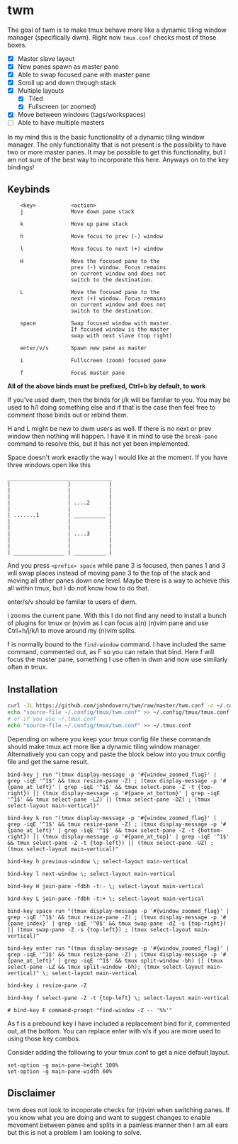 # twm

The goal of twm is to make tmux behave more like a dynamic tiling window
manager (specifically dwm). Right now `tmux.conf` checks most of those boxes.
- [X] Master slave layout
- [X] New panes spawn as master pane
- [X] Able to swap focused pane with master pane
- [X] Scroll up and down through stack
- [X] Multiple layouts
  - [X] Tiled
  - [X] Fullscreen (or zoomed)
- [X] Move between windows (tags/workspaces)
- [ ] Able to have multiple masters

In my mind this is the basic functionality of a dynamic tiling window manager.
The only functionality that is not present is the possibility to have two or
more master panes. It may be possible to get this functionality, but I am not
sure of the best way to incorporate this here. Anyways on to the key bindings!
## Keybinds
```
    <key>           <action>
    j               Move down pane stack

    k               Move up pane stack

    h               Move focus to prev (-) window

    l               Move focus to next (+) window

    H               Move the focused pane to the
                    prev (-) window. Focus remains
                    on current window and does not
                    switch to the destination.

    L               Move the focused pane to the
                    next (+) window. Focus remains
                    on current window and does not
                    switch to the destination.

    space           Swap focused window with master.
                    If focused window is the master
                    swap with next slave (top right)

    enter/v/s       Spawn new pane as master

    i               Fullscreen (zoom) focused pane

    f               Focus master pane
```
**All of the above binds must be prefixed, Ctrl+b by default, to work**

If you've used dwm, then the binds for j/k will be familiar to you.
You may be used to h/l doing something else and if that is the case
then feel free to comment those binds out or rebind them.

H and L might be new to dwm users as well. If there is no next or prev window
then nothing will happen. I have it in mind to use the `break-pane` command to
resolve this, but it has not yet been implemented.

Space doesn't work exactly the way I would like at the moment. If you have
three windows open like this
```
_________________________________
|                  |            |
|                  |            |
|                  |            |
|                  | ....2      |
|                  |            |
| .......1         | __________ |
|                  |            |
|                  |            |
|                  | ....3      |
|                  |            |
|                  |            |
| ________________ | __________ |
```
And you press `<prefix> space` while pane 3 is focused, then panes 1 and 3 will
swap places instead of moving pane 3 to the top of the stack and moving all
other panes down one level. Maybe there is a way to achieve this all within
tmux, but I do not know how to do that.

<prefix> enter/s/v should be familar to users of dwm.

<prefix> i zooms the current pane. With this I do not find any need to install
a bunch of plugins for tmux or (n)vim as I can focus a(n) (n)vim pane and use
Ctrl+h/j/k/l to move around my (n)vim splits.

<prefix> f is normally bound to the `find-window` command. I have included the
same command, commented out, as <prefix> F so you can retain that bind. Here
<prefix> f will focus the master pane, something I use often in dwm and now use
similarly often in tmux.
## Installation
```bash
curl -JL https://github.com/johndovern/twm/raw/master/twm.conf -o ~/.config/tmux/twm.conf
echo "source-file ~/.config/tmux/twm.conf" >> ~/.config/tmux/tmux.conf
# or if you use ~/.tmux.conf
echo "source-file ~/.config/tmux/twm.conf" >> ~/.tmux.conf
```
Depending on where you keep your tmux config file these commands should make
tmux act more like a dynamic tiling window manager. Alternatively you can copy
and paste the block below into you tmux config file and get the same result.
```
bind-key j run "(tmux display-message -p '#{window_zoomed_flag}' | grep -iqE '^1$' && tmux resize-pane -Z) ; (tmux display-message -p '#{pane_at_left}' | grep -iqE '^1$' && tmux select-pane -Z -t {top-right}) || (tmux display-message -p '#{pane_at_bottom}' | grep -iqE '^1$' && tmux select-pane -LZ) || (tmux select-pane -DZ) ; (tmux select-layout main-vertical)"

bind-key k run "(tmux display-message -p '#{window_zoomed_flag}' | grep -iqE '^1$' && tmux resize-pane -Z) ; (tmux display-message -p '#{pane_at_left}' | grep -iqE '^1$' && tmux select-pane -Z -t {bottom-right}) || (tmux display-message -p '#{pane_at_top}' | grep -iqE '^1$' && tmux select-pane -Z -t {top-left}) || (tmux select-pane -UZ) ; (tmux select-layout main-vertical)"

bind-key h previous-window \; select-layout main-vertical

bind-key l next-window \; select-layout main-vertical

bind-key H join-pane -fdbh -t:- \; select-layout main-vertical

bind-key L join-pane -fdbh -t:+ \; select-layout main-vertical

bind-key space run "(tmux display-message -p '#{window_zoomed_flag}' | grep -iqE '^1$' && tmux resize-pane -Z) ; (tmux display-message -p '#{pane_index}' | grep -iqE '^0$' && tmux swap-pane -dZ -s {top-right}) || (tmux swap-pane -Z -s {top-left}) ; (tmux select-layout main-vertical)"

bind-key enter run "(tmux display-message -p '#{window_zoomed_flag}' | grep -iqE '^1$' && tmux resize-pane -Z) ; (tmux display-message -p '#{pane_at_left}' | grep -iqE '^1$' && tmux split-window -bh) || (tmux select-pane -LZ && tmux split-window -bh); (tmux select-layout main-vertical)" \; select-layout main-vertical

bind-key i resize-pane -Z

bind-key f select-pane -Z -t {top-left} \; select-layout main-vertical

# bind-key F command-prompt "find-window -Z -- '%%'"
```
As <prefix> f is a prebound key I have included a replacement bind for it,
commented out, at the bottom. You can replace enter with v/s if you are more
used to using those key combos.

Consider adding the following to your tmux.conf to get a nice default layout.
```
set-option -g main-pane-height 100%
set-option -g main-pane-width 60%
```
## Disclaimer
twm does not look to incoporate checks for (n)vim when switching panes. If you
know what you are doing and want to suggest changes to enable movement between
panes and splits in a painless manner then I am all ears but this is not a
problem I am looking to solve.
